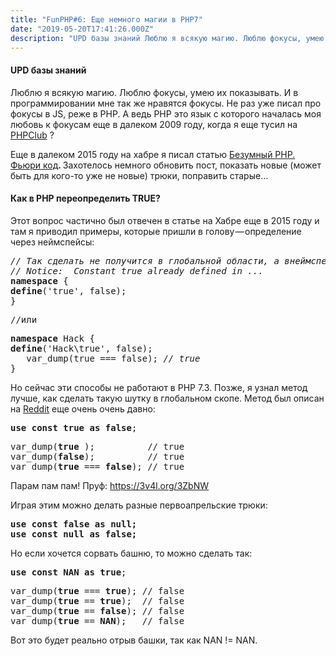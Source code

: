 ```yaml
---
title: "FunPHP#6: Еще немного магии в PHP7"
date: "2019-05-20T17:41:26.000Z"
description: "UPD базы знаний Люблю я всякую магию. Люблю фокусы, умею их показывать. И в программировании мне так же нравятся фокусы. Не раз "
---
```


<h4>UPD базы знаний</h4>

<p>Люблю я всякую магию. Люблю фокусы, умею их показывать. И в программировании мне так же нравятся фокусы. Не раз уже писал про фокусы в JS, реже в PHP. А ведь PHP это язык с которого началась моя любовь к фокусам еще в далеком 2009 году, когда я еще тусил на <a href="https://phpclub.ru/talk/" target="_blank" rel="noopener noreferrer">PHPClub</a> ?</p>
<p>Еще в далеком 2015 году на хабре я писал статью <a href="https://habr.com/ru/post/259865/" title="https://habr.com/ru/post/259865/" target="_blank" rel="noopener noreferrer">Безумный PHP. Фьюри код</a><strong>. </strong>Захотелось немного обновить пост, показать новые (может быть для кого-то уже не новые) трюки, поправить старые…</p>
<h4>Как в PHP переопределить TRUE?</h4>
<p>Этот вопрос частично был отвечен в статье на Хабре еще в 2015 году и там я приводил примеры, которые пришли в голову — определение через неймспейсы:</p>
<pre><em>// Так сделать не получится в глобальной области, а внеймспейсе<br>// Notice:  Constant true already defined in ...<br></em><strong>namespace</strong> {<br><strong>define</strong>('true', false);<br>}</pre>
<pre>//или</pre>
<pre><strong>namespace</strong> Hack {<br><strong>define</strong>('Hack\true', false);<br>   var_dump(true === false); <em>// true<br></em>}</pre>
<p>Но сейчас эти способы не работают в PHP 7.3. Позже, я узнал метод лучше, как сделать такую шутку в глобальном скопе. Метод был описан на <a href="https://www.reddit.com/r/PHP/comments/5te0cw/use_const_true_as_false/" target="_blank" rel="noopener noreferrer">Reddit</a> еще очень очень давно:</p>
<pre><strong>use</strong> <strong>const</strong> <strong>true</strong> <strong>as</strong> <strong>false</strong>;</pre>
<pre>var_dump(<strong>true</strong> );          // true<br>var_dump(<strong>false</strong>);          // true<br>var_dump(<strong>true</strong> === <strong>false</strong>); // true</pre>
<p>Парам пам пам! Пруф: <a href="https://3v4l.org/3ZbNW" target="_blank" rel="noopener noreferrer">https://3v4l.org/3ZbNW</a></p>
<p>Играя этим можно делать разные первоапрельские трюки:</p>
<pre><strong>use const false as null;<br>use const null as false;</strong></pre>
<p>Но если хочется сорвать башню, то можно сделать так:</p>
<pre><strong>use</strong> <strong>const</strong> <strong>NAN</strong> <strong>as</strong> <strong>true</strong>;</pre>
<pre>var_dump(<strong>true</strong> === <strong>true</strong>); // false<br>var_dump(<strong>true</strong> == <strong>true</strong>);  // false<br>var_dump(<strong>true</strong> == <strong>false</strong>); // false<br>var_dump(<strong>true</strong> == <strong>NAN</strong>);   // false</pre>
<p>Вот это будет реально отрыв башки, так как NAN != NAN.</p>


